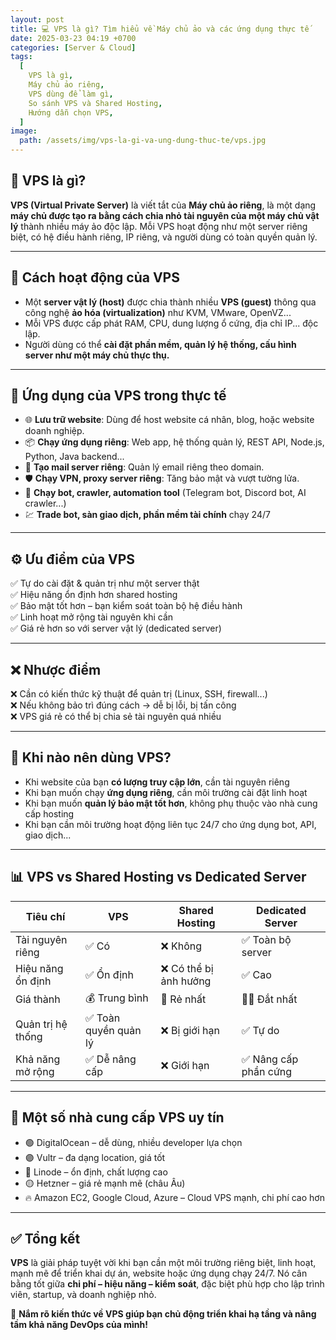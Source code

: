 ```yaml
---
layout: post
title: 💻 VPS là gì? Tìm hiểu về Máy chủ ảo và các ứng dụng thực tế
date: 2025-03-23 04:19 +0700
categories: [Server & Cloud]
tags:
  [
    VPS là gì,
    Máy chủ ảo riêng,
    VPS dùng để làm gì,
    So sánh VPS và Shared Hosting,
    Hướng dẫn chọn VPS,
  ]
image:
  path: /assets/img/vps-la-gi-va-ung-dung-thuc-te/vps.jpg
---
```


## 🎯 VPS là gì?
**VPS (Virtual Private Server)** là viết tắt của **Máy chủ ảo riêng**, là một dạng **máy chủ được tạo ra bằng cách chia nhỏ tài nguyên của một máy chủ vật lý** thành nhiều máy ảo độc lập. Mỗi VPS hoạt động như một server riêng biệt, có hệ điều hành riêng, IP riêng, và người dùng có toàn quyền quản lý.

---

## 🔧 Cách hoạt động của VPS
- Một **server vật lý (host)** được chia thành nhiều **VPS (guest)** thông qua công nghệ **ảo hóa (virtualization)** như KVM, VMware, OpenVZ...
- Mỗi VPS được cấp phát RAM, CPU, dung lượng ổ cứng, địa chỉ IP... độc lập.
- Người dùng có thể **cài đặt phần mềm, quản lý hệ thống, cấu hình server như một máy chủ thực thụ.**

---

## 📌 Ứng dụng của VPS trong thực tế
- 🌐 **Lưu trữ website**: Dùng để host website cá nhân, blog, hoặc website doanh nghiệp.
- 📦 **Chạy ứng dụng riêng**: Web app, hệ thống quản lý, REST API, Node.js, Python, Java backend...
- 📧 **Tạo mail server riêng**: Quản lý email riêng theo domain.
- 🛡️ **Chạy VPN, proxy server riêng**: Tăng bảo mật và vượt tường lửa.
- 💬 **Chạy bot, crawler, automation tool** (Telegram bot, Discord bot, AI crawler...)
- 💹 **Trade bot, sàn giao dịch, phần mềm tài chính** chạy 24/7

---

## ⚙️ Ưu điểm của VPS
✅ Tự do cài đặt & quản trị như một server thật  
✅ Hiệu năng ổn định hơn shared hosting  
✅ Bảo mật tốt hơn – bạn kiểm soát toàn bộ hệ điều hành  
✅ Linh hoạt mở rộng tài nguyên khi cần  
✅ Giá rẻ hơn so với server vật lý (dedicated server)

---

## ❌ Nhược điểm
❌ Cần có kiến thức kỹ thuật để quản trị (Linux, SSH, firewall...)  
❌ Nếu không bảo trì đúng cách → dễ bị lỗi, bị tấn công  
❌ VPS giá rẻ có thể bị chia sẻ tài nguyên quá nhiều

---

## 🧠 Khi nào nên dùng VPS?
- Khi website của bạn **có lượng truy cập lớn**, cần tài nguyên riêng
- Khi bạn muốn chạy **ứng dụng riêng**, cần môi trường cài đặt linh hoạt
- Khi bạn muốn **quản lý bảo mật tốt hơn**, không phụ thuộc vào nhà cung cấp hosting
- Khi bạn cần môi trường hoạt động liên tục 24/7 cho ứng dụng bot, API, giao dịch...

---

## 📊 VPS vs Shared Hosting vs Dedicated Server

| Tiêu chí           | VPS                    | Shared Hosting        | Dedicated Server     |
|--------------------|-------------------------|------------------------|----------------------|
| Tài nguyên riêng   | ✅ Có                   | ❌ Không               | ✅ Toàn bộ server    |
| Hiệu năng ổn định | ✅ Ổn định              | ❌ Có thể bị ảnh hưởng | ✅ Cao               |
| Giá thành          | 💰 Trung bình           | 💸 Rẻ nhất             | 💸💸 Đắt nhất         |
| Quản trị hệ thống  | ✅ Toàn quyền quản lý   | ❌ Bị giới hạn         | ✅ Tự do              |
| Khả năng mở rộng   | ✅ Dễ nâng cấp          | ❌ Giới hạn             | ✅ Nâng cấp phần cứng |

---

## 🔐 Một số nhà cung cấp VPS uy tín
- 🟢 DigitalOcean – dễ dùng, nhiều developer lựa chọn
- 🟣 Vultr – đa dạng location, giá tốt
- 🔵 Linode – ổn định, chất lượng cao
- 🟡 Hetzner – giá rẻ mạnh mẽ (châu Âu)
- 🔥 Amazon EC2, Google Cloud, Azure – Cloud VPS mạnh, chi phí cao hơn

---

## ✅ Tổng kết
**VPS** là giải pháp tuyệt vời khi bạn cần một môi trường riêng biệt, linh hoạt, mạnh mẽ để triển khai dự án, website hoặc ứng dụng chạy 24/7. Nó cân bằng tốt giữa **chi phí – hiệu năng – kiểm soát**, đặc biệt phù hợp cho lập trình viên, startup, và doanh nghiệp nhỏ.

🚀 **Nắm rõ kiến thức về VPS giúp bạn chủ động triển khai hạ tầng và nâng tầm khả năng DevOps của mình!**